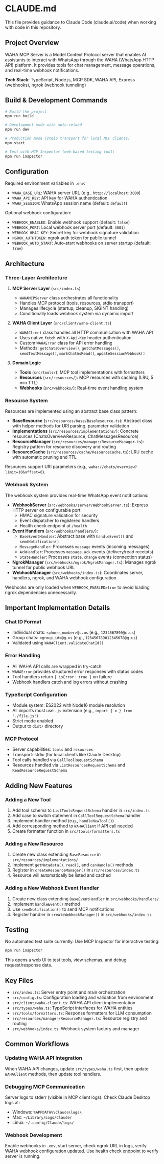 # CLAUDE.md

This file provides guidance to Claude Code (claude.ai/code) when working with code in this repository.

## Project Overview

WAHA MCP Server is a Model Context Protocol server that enables AI assistants to interact with WhatsApp through the WAHA (WhatsApp HTTP API) platform. It provides tools for chat management, message operations, and real-time webhook notifications.

**Tech Stack**: TypeScript, Node.js, MCP SDK, WAHA API, Express (webhooks), ngrok (webhook tunneling)

## Build & Development Commands

```bash
# Build the project
npm run build

# Development mode with auto-reload
npm run dev

# Production mode (stdio transport for local MCP clients)
npm start

# Test with MCP Inspector (web-based testing tool)
npm run inspector
```

## Configuration

Required environment variables in `.env`:
- `WAHA_BASE_URL`: WAHA server URL (e.g., `http://localhost:3000`)
- `WAHA_API_KEY`: API key for WAHA authentication
- `WAHA_SESSION`: WhatsApp session name (default: `default`)

Optional webhook configuration:
- `WEBHOOK_ENABLED`: Enable webhook support (default: `false`)
- `WEBHOOK_PORT`: Local webhook server port (default: `3001`)
- `WEBHOOK_HMAC_KEY`: Secret key for webhook signature validation
- `NGROK_AUTHTOKEN`: ngrok auth token for public tunnel
- `WEBHOOK_AUTO_START`: Auto-start webhooks on server startup (default: `true`)

## Architecture

### Three-Layer Architecture

1. **MCP Server Layer** (`src/index.ts`)
   - `WAHAMCPServer` class orchestrates all functionality
   - Handles MCP protocol (tools, resources, stdio transport)
   - Manages lifecycle (startup, cleanup, SIGINT handling)
   - Conditionally loads webhook system via dynamic import

2. **WAHA Client Layer** (`src/client/waha-client.ts`)
   - `WAHAClient` class handles all HTTP communication with WAHA API
   - Uses native `fetch` with `X-Api-Key` header authentication
   - Custom `WAHAError` class for API error handling
   - Methods: `getChatsOverview()`, `getChatMessages()`, `sendTextMessage()`, `markChatAsRead()`, `updateSessionWebhook()`

3. **Domain Logic**
   - **Tools** (`src/tools/`): MCP tool implementations with formatters
   - **Resources** (`src/resources/`): MCP resources with caching (LRU, 5 min TTL)
   - **Webhooks** (`src/webhooks/`): Real-time event handling system

### Resource System

Resources are implemented using an abstract base class pattern:

- **BaseResource** (`src/resources/base/BaseResource.ts`): Abstract class with helper methods for URI parsing, parameter validation
- **Implementations** (`src/resources/implementations/`): Concrete resources (ChatsOverviewResource, ChatMessagesResource)
- **ResourceManager** (`src/resources/manager/ResourceManager.ts`): Registry pattern for resource discovery and routing
- **ResourceCache** (`src/resources/cache/ResourceCache.ts`): LRU cache with automatic pruning and TTL

Resources support URI parameters (e.g., `waha://chats/overview?limit=10&offset=0`).

### Webhook System

The webhook system provides real-time WhatsApp event notifications:

- **WebhookServer** (`src/webhooks/server/WebhookServer.ts`): Express HTTP server on configurable port
  - HMAC signature validation for security
  - Event dispatcher to registered handlers
  - Health check endpoint at `/health`
- **Event Handlers** (`src/webhooks/handlers/`):
  - `BaseEventHandler`: Abstract base with `handleEvent()` and `sendNotification()`
  - `MessageHandler`: Processes `message` events (incoming messages)
  - `AckHandler`: Processes `message.ack` events (delivery/read receipts)
  - `StateHandler`: Processes `state.change` events (connection status)
- **NgrokManager** (`src/webhooks/ngrok/NgrokManager.ts`): Manages ngrok tunnel for public webhook URL
- **WebhookManager** (`src/webhooks/index.ts`): Coordinates server, handlers, ngrok, and WAHA webhook configuration

Webhooks are only loaded when `WEBHOOK_ENABLED=true` to avoid loading ngrok dependencies unnecessarily.

## Important Implementation Details

### Chat ID Format
- Individual chats: `<phone_number>@c.us` (e.g., `1234567890@c.us`)
- Group chats: `<group_id>@g.us` (e.g., `123456789012345678@g.us`)
- Validated using `WAHAClient.validateChatId()`

### Error Handling
- All WAHA API calls are wrapped in try-catch
- `WAHAError` provides structured error responses with status codes
- Tool handlers return `{ isError: true }` on failure
- Webhook handlers catch and log errors without crashing

### TypeScript Configuration
- Module system: ES2022 with Node16 module resolution
- All imports must use `.js` extension (e.g., `import { x } from './file.js'`)
- Strict mode enabled
- Output to `dist/` directory

### MCP Protocol
- Server capabilities: `tools` and `resources`
- Transport: stdio (for local clients like Claude Desktop)
- Tool calls handled via `CallToolRequestSchema`
- Resources handled via `ListResourcesRequestSchema` and `ReadResourceRequestSchema`

## Adding New Features

### Adding a New Tool
1. Add tool schema to `ListToolsRequestSchema` handler in `src/index.ts`
2. Add case to switch statement in `CallToolRequestSchema` handler
3. Implement handler method (e.g., `handleNewTool()`)
4. Add corresponding method to `WAHAClient` if API call needed
5. Create formatter function in `src/tools/formatters.ts`

### Adding a New Resource
1. Create new class extending `BaseResource` in `src/resources/implementations/`
2. Implement `getMetadata()`, `read()`, and `canHandle()` methods
3. Register in `createResourceManager()` in `src/resources/index.ts`
4. Resource will automatically be listed and cached

### Adding a New Webhook Event Handler
1. Create new class extending `BaseEventHandler` in `src/webhooks/handlers/`
2. Implement `handleEvent()` method
3. Use `sendNotification()` to send MCP notifications
4. Register handler in `createWebhookManager()` in `src/webhooks/index.ts`

## Testing

No automated test suite currently. Use MCP Inspector for interactive testing:

```bash
npm run inspector
```

This opens a web UI to test tools, view schemas, and debug request/response data.

## Key Files

- `src/index.ts`: Server entry point and main orchestration
- `src/config.ts`: Configuration loading and validation from environment
- `src/client/waha-client.ts`: WAHA API client implementation
- `src/types/waha.ts`: TypeScript interfaces for WAHA entities
- `src/tools/formatters.ts`: Response formatters for LLM consumption
- `src/resources/manager/ResourceManager.ts`: Resource registry and routing
- `src/webhooks/index.ts`: Webhook system factory and manager

## Common Workflows

### Updating WAHA API Integration
When WAHA API changes, update `src/types/waha.ts` first, then update `WAHAClient` methods, then update tool handlers.

### Debugging MCP Communication
Server logs to stderr (visible in MCP client logs). Check Claude Desktop logs at:
- Windows: `%APPDATA%\Claude\logs\`
- Mac: `~/Library/Logs/Claude/`
- Linux: `~/.config/Claude/logs/`

### Webhook Development
Enable webhooks in `.env`, start server, check ngrok URL in logs, verify WAHA webhook configuration updated. Use health check endpoint to verify server is running.
